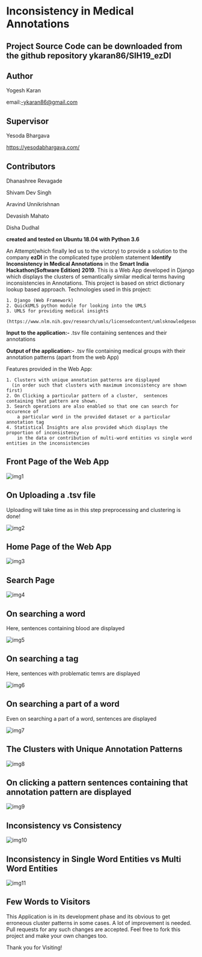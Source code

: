 Inconsistency in Medical Annotations
===

Project Source Code can be downloaded from the github repository ykaran86/SIH19_ezDI
---

Author
---

Yogesh Karan

email:-ykaran86@gmail.com

Supervisor
---
Yesoda Bhargava

https://yesodabhargava.com/

Contributors
---

Dhanashree Revagade

Shivam Dev Singh

Aravind Unnikrishnan

Devasish Mahato

Disha Dudhal

**created and tested on Ubuntu 18.04 with Python 3.6**

An Attempt(which finally led us to the victory) to provide a solution to the company **ezDI** in the complicated type problem statement **Identify Inconsistency in Medical Annotations** in the **Smart India Hackathon(Software Edition) 2019**. This is a Web App developed in Django which displays the clusters of semantically similar medical terms having inconsistencies in Annotations. This project is based on strict dictionary lookup based approach.
Technologies used in this project:
	
	1. Django (Web Framework)
	2. QuickUMLS python module for looking into the UMLS
	3. UMLS for providing medical insights
	    (https://www.nlm.nih.gov/research/umls/licensedcontent/umlsknowledgesources.html)
**Input to the application:-** .tsv file containing sentences and their annotations

**Output of the application:-** .tsv file containing medical groups with their annotation patterns (apart from the web App)

Features provided in the Web App:

	1. Clusters with unique annotation patterns are displayed 
      (in order such that clusters with maximum inconsistency are shown first)
	2. On Clicking a particular pattern of a cluster,  sentences containing that pattern are shown.
	3. Search operations are also enabled so that one can search for occurence of 
        a particular word in the provided dataset or a particular annotation tag
	4. Statistical Insights are also provided which displays the proportion of inconsistency 
        in the data or contribution of multi-word entities vs single word entities in the inconsistencies
Front Page of the Web App
---
![img1](img1.png)

On Uploading a .tsv file
---
Uploading will take time as in this step preprocessing and clustering is done!

![img2](img2.png)

Home Page of the Web App
---
![img3](img3.png)

Search Page
---
![img4](img4.png)

On searching a word
---
Here, sentences containing blood are displayed

![img5](img5.png)

On searching a tag
---
Here, sentences with problematic temrs are displayed

![img6](img6.png)

On searching a part of a word
---
Even on searching a part of a word, sentences are displayed

![img7](img7.png)

The Clusters with Unique Annotation Patterns
---
![img8](img8.png)

On clicking a pattern sentences containing that annotation pattern are displayed
---
![img9](img9.png)

Inconsistency vs Consistency
---
![img10](img10.png)

Inconsistency in Single Word Entities vs Multi Word Entities
---
![img11](img11.png)

Few Words to Visitors
---

This Application is in its development phase and its obvious to get erroneous cluster patterns in some cases. A lot of improvement is needed.
Pull requests for any such changes are accepted. Feel free to fork this project and make your own changes too.

Thank you for Visiting!
